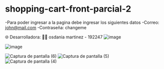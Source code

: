 # shopping-cart-front-parcial-2

-Para poder ingresar a la pagina debe ingresar los siguientes datos
-Correo: john@mail.com
-Contraseña: changeme

🌐 Desarrolladora:
👨‍💻 osdania martinez - 192247
![image](https://github.com/user-attachments/assets/ce7769c1-8e86-4b9a-a53c-8d45a117f98e)

![image](https://github.com/user-attachments/assets/562604ac-91ef-41c7-b71c-d8a509de7f5c)

![Captura de pantalla (6)](https://github.com/user-attachments/assets/f8618319-6392-4e4a-b50e-005d6d561fbf)
![Captura de pantalla (5)](https://github.com/user-attachments/assets/7bd73d73-3925-4241-8d51-dbe5e278aa73)
![Captura de pantalla (4)](https://github.com/user-attachments/assets/7f4267f5-c02e-46eb-b570-55a8768afaf7)
